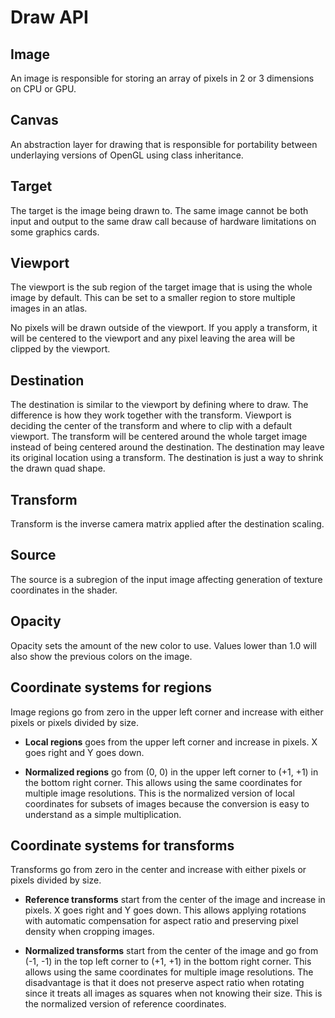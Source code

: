 # Draw API

## Image
An image is responsible for storing an array of pixels in 2 or 3 dimensions on CPU or GPU.

## Canvas
An abstraction layer for drawing that is responsible for portability between underlaying versions of OpenGL using class inheritance.

## Target
The target is the image being drawn to. The same image cannot be both input and output to the same draw call because of hardware limitations on some graphics cards.

## Viewport
The viewport is the sub region of the target image that is using the whole image by default. This can be set to a smaller region to store multiple images in an atlas.

No pixels will be drawn outside of the viewport. If you apply a transform, it will be centered to the viewport and any pixel leaving the area will be clipped by the viewport.

## Destination
The destination is similar to the viewport by defining where to draw. The difference is how they work together with the transform. Viewport is deciding the center of the transform and where to clip with a default viewport. The transform will be centered around the whole target image instead of being centered around the destination. The destination may leave its original location using a transform. The destination is just a way to shrink the drawn quad shape.

## Transform
Transform is the inverse camera matrix applied after the destination scaling.

## Source
The source is a subregion of the input image affecting generation of texture coordinates in the shader.

## Opacity
Opacity sets the amount of the new color to use. Values lower than 1.0 will also show the previous colors on the image.

## Coordinate systems for regions
Image regions go from zero in the upper left corner and increase with either pixels or pixels divided by size.

* **Local regions** goes from the upper left corner and increase in pixels. X goes right and Y goes down.

* **Normalized regions** go from (0, 0) in the upper left corner to (+1, +1) in the bottom right corner. This allows using the same coordinates for multiple image resolutions. This is the normalized version of local coordinates for subsets of images because the conversion is easy to understand as a simple multiplication.

## Coordinate systems for transforms
Transforms go from zero in the center and increase with either pixels or pixels divided by size.

* **Reference transforms** start from the center of the image and increase in pixels. X goes right and Y goes down. This allows applying rotations with automatic compensation for aspect ratio and preserving pixel density when cropping images.

* **Normalized transforms** start from the center of the image and go from (-1, -1) in the top left corner to (+1, +1) in the bottom right corner. This allows using the same coordinates for multiple image resolutions. The disadvantage is that it does not preserve aspect ratio when rotating since it treats all images as squares when not knowing their size. This is the normalized version of reference coordinates.

